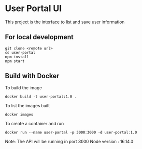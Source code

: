 # User Portal UI

This project is the interface to list and save user information

## For local development

```
git clone <remote url>
cd user-portal
npm install
npm start
```

## Build with Docker
To build the image
```
docker build -t user-portal:1.0 .
```
To list the images built
```
docker images
```
To create a container and run
```
docker run --name user-portal -p 3000:3000 -d user-portal:1.0
```

Note:
The API will be running in port 3000
Node version : 16.14.0 
